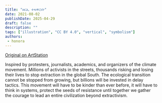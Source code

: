 ```yaml
---
title: "ዘርኢ ተጻዋርነት"
date: 2021-08-02
publishDate: 2025-04-29
draft: false
description: ""
tags: ["illustration", "CC BY 4.0", "vertical", "symbolism"]
authors:
 - honora
---
```


[Original on ArtStation](https://efflam.artstation.com/projects/3dOnwA)

Inspired by protesters, journalists, academics, and organizers of the climate movement. Millions of activists in the streets, thousands risking and losing their lives to stop extraction in the global South. The ecological transition cannot be stopped from growing, but billions will be invested in delay tactics. This movement will have to be kinder than ever before, it will have to think in systems, protect the seeds of resistance until together we gather the courage to lead an entire civilization beyond extractivism.
